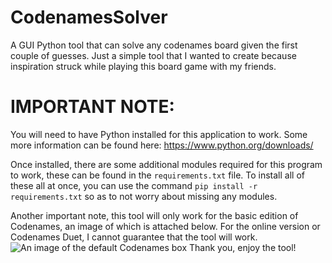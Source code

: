 # CodenamesSolver
A GUI Python tool that can solve any codenames board given the first couple of guesses. Just a simple tool that I wanted to create because inspiration struck while playing this board game with my friends. 

# IMPORTANT NOTE:
You will need to have Python installed for this application to work. Some more information can be found here: https://www.python.org/downloads/

Once installed, there are some additional modules required for this program to work, these can be found in the ```requirements.txt``` file. To install all of these all at once, you can use the command ```pip install -r requirements.txt``` so as to not worry about missing any modules. 

Another important note, this tool will only work for the basic edition of Codenames, an image of which is attached below. For the online version or Codenames Duet, I cannot guarantee that the tool will work. 
![An image of the default Codenames box](https://cf.geekdo-images.com/F_KDEu0GjdClml8N7c8Imw__imagepagezoom/img/oBHzj2FchGOCo2y-tQfqOTXPSqM=/fit-in/1200x900/filters:no_upscale():strip_icc()/pic2582929.jpg)
Thank you, enjoy the tool! 
